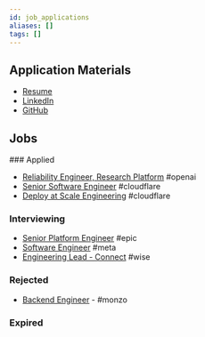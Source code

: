 ```yaml
---
id: job_applications
aliases: []
tags: []
---
```


## Application Materials

- [Resume](https://docs.google.com/document/d/19o6cy4JX0OI2LbTbgbu3XY2w5ttl8e-BwDrW6abitk0/edit#heading=h.nowr0u2bye1s)
- [LinkedIn](https://www.linkedin.com/in/dominicgreen/)
- [GitHub](https://github.com/domgreen/)

## Jobs

### Applied

- [Reliability Engineer, Research Platform](https://openai.com/careers/reliability-engineer-research-platform) #openai
- [Senior Software Engineer](https://boards.greenhouse.io/cloudflare/jobs/5579911?gh_jid=5579911) #cloudflare
- [Deploy at Scale Engineering](https://boards.greenhouse.io/cloudflare/jobs/5665618?gh_jid=5665618) #cloudflare
    

### Interviewing

- [Senior Platform Engineer](https://www.epicgames.com/site/en-US/careers/jobs/5045471004?lang=en-US) #epic
- [Software Engineer]() #meta
- [Engineering Lead - Connect](https://www.wise.jobs/role/5662198-engineering-lead-connect/) #wise


### Rejected

- [Backend Engineer](https://boards.greenhouse.io/monzo/jobs/5272421) - #monzo


### Expired
